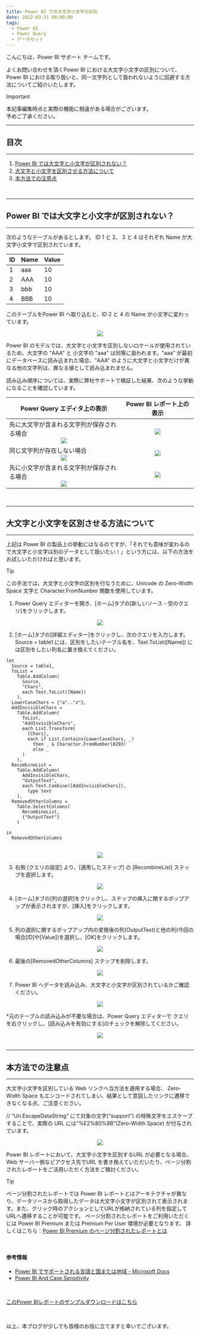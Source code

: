 ```yaml
---
title: Power BI での大文字小文字の区別
date: 2022-03-31 00:00:00 
tags:
  - Power BI
  - Power Query
  - データセット
---
```


こんにちは、Power BI サポート チームです。   

よくお問い合わせを頂くPower BI における大文字小文字の区別について、
Power BI における取り扱いと、同一文字列として扱われないように回避する方法についてご紹介いたします。

<!-- more -->


> [!IMPORTANT]  
> 本記事編集時点と実際の機能に相違がある場合がございます。  
> 予めご了承ください。


---
## 目次
---
1. [Power BI では大文字と小文字が区別されない？](#Power-BI-では大文字と小文字が区別されない？)
2. [大文字と小文字を区別させる方法について](#大文字と小文字を区別させる方法について)
3. [本方法での注意点](#本方法での注意点)
</br>

---
## Power BI では大文字と小文字が区別されない？
---

次のようなテーブルがあるとします。
ID 1 と 2、 3 と 4 はそれぞれ Name が大文字小文字で区別されています。

| ID | Name | Value |
| - | - | - |
| 1 | aaa | 10 |
| 2 | AAA | 10 |
| 3 | bbb | 10 |
| 4 | BBB | 10 |

このテーブルをPower BI へ取り込むと、ID 2 と 4 の Name が小文字に変わっています。

<div align="center">
<img src="1.png">
</div>

Power BI のモデルでは、大文字と小文字を区別しないロケールが使用されているため、大文字の "AAA" と 小文字の "aaa" は同等に扱われます。"aaa" が最初にデータベースに読み込まれた場合、"AAA" のように大文字と小文字だけが異なる他の文字列は、異なる値として読み込まれません。

読み込み順序については、実際に弊社サポートで検証した結果、次のような挙動になることを確認しています。

| Power Query エディタ上の表示 | Power BI レポート上の表示 |
| - | - |
| 先に大文字が含まれる文字列が保存される場合</br> <div align="center"><img src="2.png"></div> | <div align="center"><img src="2-1.png"> |
| 同じ文字列が存在しない場合</br> <div align="center"><img src="2-2.png"></div> | <div align="center"><img src="2-3.png"> |
| 先に小文字が含まれる文字列が保存される場合</br> <div align="center"><img src="2-4.png"></div> | <div align="center"><img src="2-5.png"> |


</br>

---
## 大文字と小文字を区別させる方法について
---

上記は Power BI の製品上の挙動にはなるのですが、「それでも意味が変わるので大文字と小文字は別のデータとして扱いたい！」という方には、以下の方法をお試しいただければと思います。

> [!TIP]
> この手法では、大文字と小文字の区別を行なうために、Unicode の Zero-Width Space 文字と Character.FromNumber 関数を使用しています。

1. Power Query エディターを開き、[ホーム]タブの[新しいソース - 空のクエリ]をクリックします。

<div align="center">
<img src="11.png">
</div>


2. [ホーム]タブの[詳細エディター]をクリックし、次のクエリを入力します。
Source = table1 には、区別をしたいテーブル名を、Text.ToList([Name]) には区別をしたい列名に置き換えてください。

```
let
  Source = table1,
  ToList = 
    Table.AddColumn(
      Source, 
      "Chars", 
      each Text.ToList([Name])
    ),
  LowerCaseChars = {"a".."z"},
  AddInvisibleChars = 
    Table.AddColumn(
      ToList, 
      "AddInvisibleChars",
      each List.Transform(
        [Chars],
        each if List.Contains(LowerCaseChars, _) 
          then _ & Character.FromNumber(8203) 
          else _
      )
    ),
  RecombineList =
    Table.AddColumn(
      AddInvisibleChars,
      "OutputText",
      each Text.Combine([AddInvisibleChars]),
        type text
    ),
  RemovedOtherColumns =
    Table.SelectColumns(
      RecombineList,
      {"OutputText"}
    )

in 
  RemovedOtherColumns
```
</br>

<div align="center">
<img src="3.png">
</div>

3. 右側 [クエリの設定] より、[適用したステップ] の [RecombineList] ステップを選択します。

<div align="center">
<img src="4.png">
</div>

4. [ホーム]タブの[列の選択]をクリックし、ステップの挿入に関するポップアップが表示されますが、[挿入]をクリックします。

<div align="center">
<img src="5.png">
</div>

5. 列の選択に関するポップアップ内の変換後の列(OutputText)と他の列(今回の場合[ID]や[Value])を選択し、[OK]をクリックします。

<div align="center">
<img src="6.png">
</div>

6. 最後の[RemovedOtherColumns] ステップを削除します。

<div align="center">
<img src="7.png">
</div>

7. Power BI へデータを読み込み、大文字と小文字が区別されているかご確認ください。

<div align="center">
<img src="8.png">
</div>


*元のテーブルの読み込みが不要な場合は、Power Query エディターで クエリを右クリックし、[読み込みを有効にする]のチェックを解除してください。

<div align="center">
<img src="9.png">
</div>


</br>

---
## 本方法での注意点
---

大文字小文字を区別している Web リンクへ当方法を適用する場合、
Zero-Width Space もエンコードされてしまい、結果として意図したリンクに遷移できなくなる点、ご注意ください。

// “Uri.EscapeDataString” にて対象の文字(“support”) の特殊文字をエスケープすることで、実際の URL には”%E2%80%8B”(Zero-Width Space) が付与されています。

<div align="center">
<img src="10.png">
</div>

Power BI レポートにおいて、大文字小文字を区別するURL が必要となる場合、
Web サーバー側などアクセス先でURL を書き換えていただいたり、ページ分割されたレポートをご活用いただく方法をご検討ください。

> [!TIP]
> ページ分割されたレポートでは Power BI レポートとはアーキテクチャが異なり、データソースから取得したデータは大文字小文字が区別されて表示されます。また、クリック時のアクションとしてURLが格納されている列を指定してURLへ遷移することが可能です。
> ページ分割されたレポートをご利用いただくには Power BI Premium または Premium Per User 環境が必要となります。
> 詳しくはこちら：[Power BI Premium のページ分割されたレポートとは](https://docs.microsoft.com/ja-jp/power-bi/paginated-reports/paginated-reports-report-builder-power-bi)


</br>

#### 参考情報
- [Power BI でサポートされる言語と国または地域 - Microsoft Docs](https://docs.microsoft.com/ja-jp/power-bi/fundamentals/supported-languages-countries-regions#choose-the-language-for-the-model-in-power-bi-desktop)
- [Power BI And Case Sensitivity](https://blog.crossjoin.co.uk/2019/10/06/power-bi-and-case-sensitivity/)

</br>

[このPower BIレポートのサンプルダウンロードはこちら](https://github.com/JPBAP-SQLBI/blog/raw/main/articles/powerbi/pbi_visual_sparkline/sample_pbix/sparkline_sample.pbix)

</br>


以上、本ブログが少しでも皆様のお役に立てますと幸いでございます。